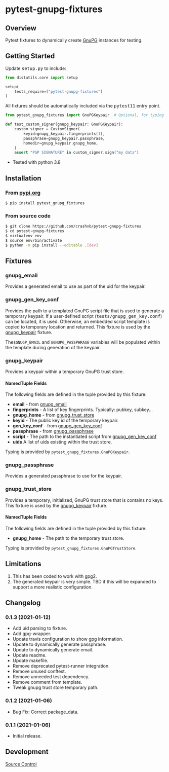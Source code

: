 # pytest-gnupg-fixtures

## Overview

Pytest fixtures to dynamically create [GnuPG](https://www.gnupg.org/) instances for testing.

## Getting Started

Update <tt>setup.py</tt> to include:

```python
from distutils.core import setup

setup(
	tests_require=["pytest-gnupg-fixtures"]
)
```

All fixtures should be automatically included via the <tt>pytest11</tt> entry point.
```python
from pytest_gnupg_fixtures import GnuPGKeypair  # Optional, for typing

def test_custom_signer(gnupg_keypair: GnuPGKeypair):
    custom_signer = CustomSigner(
        keyid=gnupg_keypair.fingerprints[1],
        passphrase=gnupg_keypair.passphrase,
        homedir=gnupg_keypair.gnupg_home,
    )
    assert "PGP SIGNATURE" in custom_signer.sign("my data")
```

* Tested with python 3.8

## Installation
### From [pypi.org](https://pypi.org/project/pytest-gnupg-fixtures/)

```
$ pip install pytest_gnupg_fixtures
```

### From source code

```bash
$ git clone https://github.com/crashvb/pytest-gnupg-fixtures
$ cd pytest-gnupg-fixtures
$ virtualenv env
$ source env/bin/activate
$ python -m pip install --editable .[dev]
```

## Fixtures

### <a name="gnupg_email"></a> gnupg_email

Provides a generated email to use as part of the uid for the keypair.

### <a name="gnupg_gen_key_conf"></a> gnupg_gen_key_conf

Provides the path to a templated GnuPG script file that is used to generate a temporary keypair. If a user-defined script (<tt>tests/gnupg_gen_key.conf</tt>) can be located, it is used. Otherwise, an embedded script template is copied to temporary location and returned. This fixture is used by the [gnupg_keypair](#gnupg_keypair) fixture.

The`$GNUGP_EMAIL` and `$GNUPG_PASSPHRASE` variables will be populated within the template during generation of the keypair.

### <a name="gnupg_keypair"></a> gnupg_keypair

Provides a keypair within a temporary GnuPG trust store.

#### NamedTuple Fields

The following fields are defined in the tuple provided by this fixture:

* **email** - from [gnupg_email](#gnupg_email)
* **fingerprints** - A list of key fingerprints. Typically: pubkey, subkey...
* **gnupg_home** - from [gnupg_trust_store](#gnupg_trust_store)
* **keyid** - The public key id of the temporary keypair.
* **gen_key_conf** - from [gnupg_gen_key_conf](#gnupg_gen_key_conf)
* **passphrase** - from [gnupg_passphrase](#gnupg_passphrase)
* **script** - The path to the instantiated script from [gnupg_gen_key_conf](#gnupg_gen_key_conf)
* **uids** A list of uids existing within the trust store.

Typing is provided by `pytest_gnupg_fixtures.GnuPGKeypair`.

### <a name="gnupg_passphrase"></a> gnupg_passphrase

Provides a generated passphrase to use for the keypair.

### <a name="gnupg_trust_store"></a> gnupg_trust_store

Provides a temporary, initialized, GnuPG trust store that is contains no keys. This fixture is used by the [gnupg_keypair](#gnupg_keypair) fixture.

#### NamedTuple Fields

The following fields are defined in the tuple provided by this fixture:

* **gnupg_home** - The path to the temporary trust store.

Typing is provided by `pytest_gnupg_fixtures.GnuPGTrustStore`.


## <a name="limitations"></a>Limitations

1. This has been coded to work with gpg2.
2. The generated keypair is very simple. TBD if this will be expanded to support a more realistic configuration.

## Changelog

### 0.1.3 (2021-01-12)

* Add uid parsing to fixture.
* Add gpg-wrapper.
* Update travis configuration to show gpg information.
* Update to dynamically generate passphrase.
* Update to dynamically generate email.
* Update readme.
* Update makefile.
* Remove deprecated pytest-runner integration.
* Remove unused conftest.
* Remove unneeded test dependency.
* Remove comment from template.
* Tweak gnupg trust store temporary path.

### 0.1.2 (2021-01-06)

* Bug Fix: Correct package_data.

### 0.1.1 (2021-01-06)

* Initial release.

## Development

[Source Control](https://github.com/crashvb/pytest-gnupg-fixtures)
